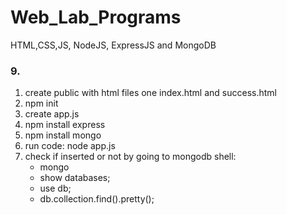# Web_Lab_Programs
HTML,CSS,JS, NodeJS, ExpressJS and MongoDB


### 9. 
1. create public with html files one index.html and success.html
2. npm init
3. create app.js
4. npm install express
5. npm install mongo
6. run code:  node app.js
7. check if inserted or not by going to mongodb shell:
   * mongo
   * show databases;
   * use db;
   *  db.collection.find().pretty();

